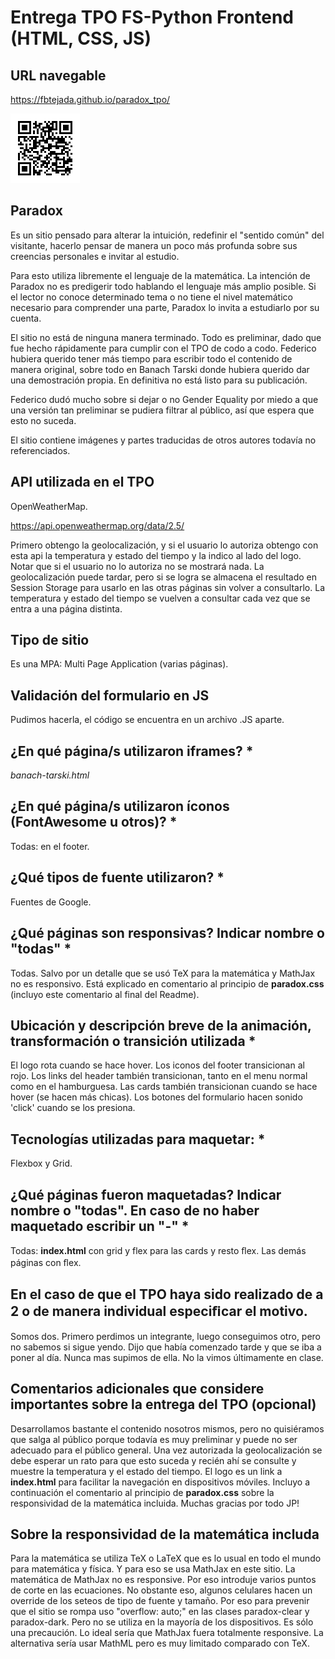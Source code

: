 # Entrega TPO FS-Python Frontend (HTML, CSS, JS)

## URL navegable

https://fbtejada.github.io/paradox_tpo/

![QR](images/paradox_tpo_QR.png)

## Paradox

Es un sitio pensado para alterar la intuición, redefinir el "sentido común" del visitante, hacerlo pensar de manera un poco más profunda sobre sus creencias personales e invitar al estudio.

Para esto utiliza libremente el lenguaje de la matemática. La intención de Paradox no es predigerir todo hablando el lenguaje más amplio posible. Si el lector no conoce determinado tema o no tiene el nivel matemático necesario para comprender una parte, Paradox lo invita a estudiarlo por su cuenta.

El sitio no está de ninguna manera terminado. Todo es preliminar, dado que fue hecho rápidamente para cumplir con el TPO de codo a codo. Federico hubiera querido tener más tiempo para escribir todo el contenido de manera original, sobre todo en Banach Tarski donde hubiera querido dar una demostración propia. En definitiva no está listo para su publicación.

Federico dudó mucho sobre si dejar o no Gender Equality por miedo a que una versión tan preliminar se pudiera filtrar al público, así que espera que esto no suceda.

El sitio contiene imágenes y partes traducidas de otros autores todavía no referenciados.

## API utilizada en el TPO

OpenWeatherMap.

https://api.openweathermap.org/data/2.5/

Primero obtengo la geolocalización, y si el usuario lo autoriza obtengo con esta api la temperatura y estado del tiempo y la indico al lado del logo.
Notar que si el usuario no lo autoriza no se mostrará nada.
La geolocalización puede tardar, pero si se logra se almacena el resultado en Session Storage para usarlo en las otras páginas sin volver a consultarlo.
La temperatura y estado del tiempo se vuelven a consultar cada vez que se entra a una página distinta.

## Tipo de sitio

Es una MPA: Multi Page Application (varias páginas).

## Validación del formulario en JS

Pudimos hacerla, el código se encuentra en un archivo .JS aparte.

## ¿En qué página/s utilizaron iframes? *

*banach-tarski.html*

## ¿En qué página/s utilizaron íconos (FontAwesome u otros)? *

Todas: en el footer.

## ¿Qué tipos de fuente utilizaron? *

Fuentes de Google.

## ¿Qué páginas son responsivas? Indicar nombre o "todas" *

Todas. Salvo por un detalle que se usó TeX para la matemática y MathJax no es responsivo. Está explicado en comentario al principio de **paradox.css** (incluyo este comentario al final del Readme).

## Ubicación y descripción breve de la animación, transformación o transición utilizada *

El logo rota cuando se hace hover. Los iconos del footer transicionan al rojo. Los links del header también transicionan, tanto en el menu normal como en el hamburguesa.
Las cards también transicionan cuando se hace hover (se hacen más chicas).
Los botones del formulario hacen sonido 'click' cuando se los presiona.

## Tecnologías utilizadas para maquetar: *

Flexbox y Grid.

## ¿Qué páginas fueron maquetadas? Indicar nombre o "todas". En caso de no haber maquetado escribir un "-" *

Todas: **index.html** con grid y flex para las cards y resto ﬂex. Las demás páginas con ﬂex.

## En el caso de que el TPO haya sido realizado de a 2 o de manera individual especiﬁcar el motivo.

Somos dos. Primero perdimos un integrante, luego conseguimos otro, pero no sabemos si sigue yendo. 
Dijo que había comenzado tarde y que se iba a poner al día. Nunca mas supimos de ella.
No la vimos últimamente en clase.

## Comentarios adicionales que considere importantes sobre la entrega del TPO (opcional)

Desarrollamos bastante el contenido nosotros mismos, pero no quisiéramos que salga al público porque todavía es muy preliminar y puede no ser adecuado para el público general.
Una vez autorizada la geolocalización se debe esperar un rato para que esto suceda y recién ahí se consulte y muestre la temperatura y el estado del tiempo. 
El logo es un link a **index.html** para facilitar la navegación en dispositivos móviles.
Incluyo a continuación el comentario al principio de **paradox.css** sobre la responsividad de la matemática incluida.
Muchas gracias por todo JP!

## Sobre la responsividad de la matemática includa

Para la matemática se utiliza TeX o LaTeX que es lo usual en todo el mundo para matemática y física. 
Y para eso se usa MathJax en este sitio.
La matemática de MathJax no es responsive.
Por eso introduje varios puntos de corte en las ecuaciones. 
No obstante eso, algunos celulares hacen un override de los seteos de tipo de fuente y tamaño.
Por eso para prevenir que el sitio se rompa uso "overflow: auto;" en las clases paradox-clear y paradox-dark.
Pero no se utiliza en la mayoría de los dispositivos.
Es sólo una precaución.
Lo ideal sería que MathJax fuera totalmente responsive.
La alternativa sería usar MathML pero es muy limitado comparado con TeX.

